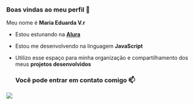 ### Boas vindas ao meu perfil 💙

Meu nome é **Maria Eduarda V.r**

- Estou estunando na [**Alura**](https://www.alura.com.br)
  
- Estou me desenvolvendo na linguagem **JavaScript**
- Utilizo esse espaço para minha organização e compartilhamento dos meus **projetos desenvolvidos**

  ### Você pode entrar em contato comigo 📫



  

![](https://tenor.com/pt-BR/view/emunene-wonderlands-x-showtime-emu-otori-nene-kusanagi-wxs-gif-10023021266975670084)
